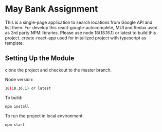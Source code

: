 # May Bank Assignment

This is a single-page application to search locations from Google API and list them. For develop this react-google-autocomplete, MUI and Redux used as 3rd party NPM libraries. Please use node 18(18.16.1) or latest to build this project. create-react-app used for initailized project with typescript as template.

## Setting Up the Module

clone the project and checkout to the master branch.

Node version:

```bash
18(18.16.1) or latest
```

To build:

```bash
npm install
```

To run the project in local environment:

```bash
npm start
```

